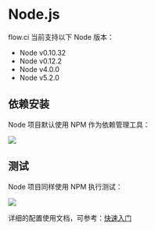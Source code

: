# Node.js

flow.ci 当前支持以下 Node 版本：

- Node v0.10.32
- Node  v0.12.2
- Node  v4.0.0
- Node  v5.2.0

## 依赖安装
Node 项目默认使用 NPM 作为依赖管理工具：

<img src="https://dn-shimo-image.qbox.me/XBmCBRfdvi8mP3Qy.png!thumbnail">

## 测试
Node 项目同样使用 NPM 执行测试：

<img src="https://dn-shimo-image.qbox.me/3lbd7vcWHvE62OOz.png!thumbnail">


详细的配置使用文档，可参考：[快速入门](./quick-start.md)



